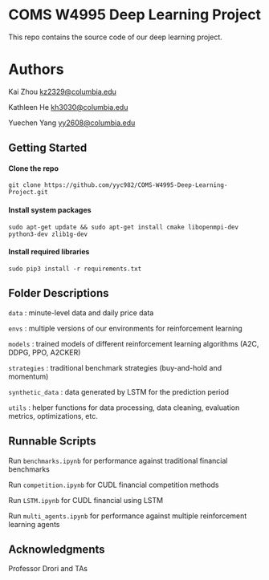 # COMS W4995 Deep Learning Project

This repo contains the source code of our deep learning project. 

# Authors
Kai Zhou <kz2329@columbia.edu>

Kathleen He <kh3030@columbia.edu>

Yuechen Yang <yy2608@columbia.edu>


## Getting Started

#### Clone the repo
```
git clone https://github.com/yyc982/COMS-W4995-Deep-Learning-Project.git
```

#### Install system packages
```
sudo apt-get update && sudo apt-get install cmake libopenmpi-dev python3-dev zlib1g-dev
```

#### Install required libraries

```
sudo pip3 install -r requirements.txt
```
## Folder Descriptions
`data` : minute-level data and daily price data

`envs` : multiple versions of our environments for reinforcement learning 

`models` : trained models of different reinforcement learning algorithms (A2C, DDPG, PPO, A2CKER)

`strategies` : traditional benchmark strategies (buy-and-hold and momentum)

`synthetic_data` : data generated by LSTM for the prediction period

`utils` : helper functions for data processing, data cleaning, evaluation metrics, optimizations, etc.


## Runnable Scripts

Run `benchmarks.ipynb` for performance against traditional financial benchmarks

Run `competition.ipynb` for CUDL financial competition methods

Run `LSTM.ipynb` for CUDL financial using LSTM

Run `multi_agents.ipynb` for performance against multiple reinforcement learning agents


## Acknowledgments

Professor Drori and TAs

